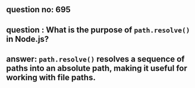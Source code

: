 
      
## question no: 695

## question : What is the purpose of `path.resolve()` in Node.js?

## answer: `path.resolve()` resolves a sequence of paths into an absolute path, making it useful for working with file paths.
      
